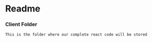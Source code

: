 # Readme



### Client Folder

```
This is the folder where our complete react code will be stored
```

